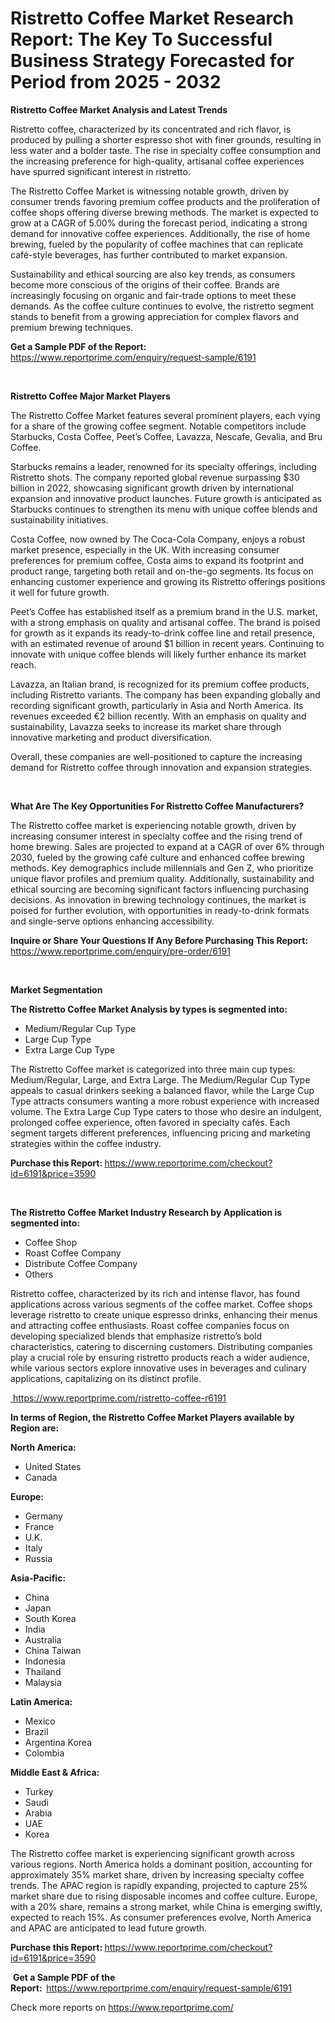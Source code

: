 <p><h1>Ristretto Coffee Market Research Report: The Key To Successful Business Strategy Forecasted for Period from 2025 - 2032</h1></p><p><strong>Ristretto Coffee Market Analysis and Latest Trends</strong></p>
<p><p>Ristretto coffee, characterized by its concentrated and rich flavor, is produced by pulling a shorter espresso shot with finer grounds, resulting in less water and a bolder taste. The rise in specialty coffee consumption and the increasing preference for high-quality, artisanal coffee experiences have spurred significant interest in ristretto. </p><p>The Ristretto Coffee Market is witnessing notable growth, driven by consumer trends favoring premium coffee products and the proliferation of coffee shops offering diverse brewing methods. The market is expected to grow at a CAGR of 5.00% during the forecast period, indicating a strong demand for innovative coffee experiences. Additionally, the rise of home brewing, fueled by the popularity of coffee machines that can replicate café-style beverages, has further contributed to market expansion. </p><p>Sustainability and ethical sourcing are also key trends, as consumers become more conscious of the origins of their coffee. Brands are increasingly focusing on organic and fair-trade options to meet these demands. As the coffee culture continues to evolve, the ristretto segment stands to benefit from a growing appreciation for complex flavors and premium brewing techniques.</p></p>
<p><strong>Get a Sample PDF of the Report:&nbsp;</strong> <a href="https://www.reportprime.com/enquiry/request-sample/6191?utm_campaign=2792&utm_medium=2&utm_source=Github&utm_content=ia&utm_term=19032025&utm_id=ristretto-coffee">https://www.reportprime.com/enquiry/request-sample/6191</a></p>
<p>&nbsp;</p>
<p><strong>Ristretto Coffee Major Market Players</strong></p>
<p><p>The Ristretto Coffee Market features several prominent players, each vying for a share of the growing coffee segment. Notable competitors include Starbucks, Costa Coffee, Peet’s Coffee, Lavazza, Nescafe, Gevalia, and Bru Coffee. </p><p>Starbucks remains a leader, renowned for its specialty offerings, including Ristretto shots. The company reported global revenue surpassing $30 billion in 2022, showcasing significant growth driven by international expansion and innovative product launches. Future growth is anticipated as Starbucks continues to strengthen its menu with unique coffee blends and sustainability initiatives.</p><p>Costa Coffee, now owned by The Coca-Cola Company, enjoys a robust market presence, especially in the UK. With increasing consumer preferences for premium coffee, Costa aims to expand its footprint and product range, targeting both retail and on-the-go segments. Its focus on enhancing customer experience and growing its Ristretto offerings positions it well for future growth.</p><p>Peet’s Coffee has established itself as a premium brand in the U.S. market, with a strong emphasis on quality and artisanal coffee. The brand is poised for growth as it expands its ready-to-drink coffee line and retail presence, with an estimated revenue of around $1 billion in recent years. Continuing to innovate with unique coffee blends will likely further enhance its market reach.</p><p>Lavazza, an Italian brand, is recognized for its premium coffee products, including Ristretto variants. The company has been expanding globally and recording significant growth, particularly in Asia and North America. Its revenues exceeded €2 billion recently. With an emphasis on quality and sustainability, Lavazza seeks to increase its market share through innovative marketing and product diversification.</p><p>Overall, these companies are well-positioned to capture the increasing demand for Ristretto coffee through innovation and expansion strategies.</p></p>
<p>&nbsp;</p>
<p><strong>What Are The Key Opportunities For Ristretto Coffee Manufacturers?</strong></p>
<p><p>The Ristretto coffee market is experiencing notable growth, driven by increasing consumer interest in specialty coffee and the rising trend of home brewing. Sales are projected to expand at a CAGR of over 6% through 2030, fueled by the growing café culture and enhanced coffee brewing methods. Key demographics include millennials and Gen Z, who prioritize unique flavor profiles and premium quality. Additionally, sustainability and ethical sourcing are becoming significant factors influencing purchasing decisions. As innovation in brewing technology continues, the market is poised for further evolution, with opportunities in ready-to-drink formats and single-serve options enhancing accessibility.</p></p>
<p><strong>Inquire or Share Your Questions If Any Before Purchasing This Report:</strong> <a href="https://www.reportprime.com/enquiry/pre-order/6191?utm_campaign=2792&utm_medium=2&utm_source=Github&utm_content=ia&utm_term=19032025&utm_id=ristretto-coffee">https://www.reportprime.com/enquiry/pre-order/6191</a></p>
<p>&nbsp;</p>
<p><strong>Market Segmentation</strong></p>
<p><strong>The Ristretto Coffee Market Analysis by types is segmented into:</strong></p>
<p><ul><li>Medium/Regular Cup Type</li><li>Large Cup Type</li><li>Extra Large Cup Type</li></ul></p>
<p><p>The Ristretto Coffee market is categorized into three main cup types: Medium/Regular, Large, and Extra Large. The Medium/Regular Cup Type appeals to casual drinkers seeking a balanced flavor, while the Large Cup Type attracts consumers wanting a more robust experience with increased volume. The Extra Large Cup Type caters to those who desire an indulgent, prolonged coffee experience, often favored in specialty cafés. Each segment targets different preferences, influencing pricing and marketing strategies within the coffee industry.</p></p>
<p><strong>Purchase this Report:&nbsp;</strong><a href="https://www.reportprime.com/checkout?id=6191&price=3590&utm_campaign=2792&utm_medium=2&utm_source=Github&utm_content=ia&utm_term=19032025&utm_id=ristretto-coffee">https://www.reportprime.com/checkout?id=6191&price=3590</a></p>
<p>&nbsp;</p>
<p><strong>The Ristretto Coffee Market Industry Research by Application is segmented into:</strong></p>
<p><ul><li>Coffee Shop</li><li>Roast Coffee Company</li><li>Distribute Coffee Company</li><li>Others</li></ul></p>
<p><p>Ristretto coffee, characterized by its rich and intense flavor, has found applications across various segments of the coffee market. Coffee shops leverage ristretto to create unique espresso drinks, enhancing their menus and attracting coffee enthusiasts. Roast coffee companies focus on developing specialized blends that emphasize ristretto’s bold characteristics, catering to discerning customers. Distributing companies play a crucial role by ensuring ristretto products reach a wider audience, while various sectors explore innovative uses in beverages and culinary applications, capitalizing on its distinct profile.</p></p>
<p><a href="https://www.reportprime.com/ristretto-coffee-r6191?utm_campaign=2792&utm_medium=2&utm_source=Github&utm_content=ia&utm_term=19032025&utm_id=ristretto-coffee">&nbsp;https://www.reportprime.com/ristretto-coffee-r6191</a></p>
<p><strong>In terms of Region, the Ristretto Coffee Market Players available by Region are:</strong></p>
<p>
    <p> <strong> North America: </strong>
        <ul>
            <li>United States</li>
            <li>Canada</li>
        </ul>
        </p> 
    <p> <strong> Europe: </strong>
        <ul>
            <li>Germany</li>
            <li>France</li>
            <li>U.K.</li>
            <li>Italy</li>
            <li>Russia</li>
        </ul>
        </p> 
    <p> <strong> Asia-Pacific: </strong>
        <ul>
            <li>China</li>
            <li>Japan</li>
            <li>South Korea</li>
            <li>India</li>
            <li>Australia</li>
            <li>China Taiwan</li>
            <li>Indonesia</li>
            <li>Thailand</li>
            <li>Malaysia</li>
        </ul>
        </p> 
    <p> <strong> Latin America: </strong>
        <ul>
            <li>Mexico</li>
            <li>Brazil</li>
            <li>Argentina Korea</li>
            <li>Colombia</li>
        </ul>
        </p> 
    <p> <strong> Middle East & Africa: </strong>
        <ul>
            <li>Turkey</li>
            <li>Saudi</li>
            <li>Arabia</li>
            <li>UAE</li>
            <li>Korea</li>
        </ul>
    </p>
    </p>
<p><p>The Ristretto coffee market is experiencing significant growth across various regions. North America holds a dominant position, accounting for approximately 35% market share, driven by increasing specialty coffee trends. The APAC region is rapidly expanding, projected to capture 25% market share due to rising disposable incomes and coffee culture. Europe, with a 20% share, remains a strong market, while China is emerging swiftly, expected to reach 15%. As consumer preferences evolve, North America and APAC are anticipated to lead future growth.</p></p>
<p><strong>Purchase this Report: </strong><a href="https://www.reportprime.com/checkout?id=6191&price=3590&utm_campaign=2792&utm_medium=2&utm_source=Github&utm_content=ia&utm_term=19032025&utm_id=ristretto-coffee">https://www.reportprime.com/checkout?id=6191&price=3590</a></p>
<p>&nbsp;<strong>Get a Sample PDF of the Report:&nbsp;&nbsp;</strong><a href="https://www.reportprime.com/enquiry/request-sample/6191?utm_campaign=2792&utm_medium=2&utm_source=Github&utm_content=ia&utm_term=19032025&utm_id=ristretto-coffee">https://www.reportprime.com/enquiry/request-sample/6191</a></p>
<p><strong></strong></p>
<p>Check more reports on <a href="https://www.reportprime.com/?utm_campaign=2792&utm_medium=2&utm_source=Github&utm_content=ia&utm_term=19032025&utm_id=ristretto-coffee">https://www.reportprime.com/</a></p>